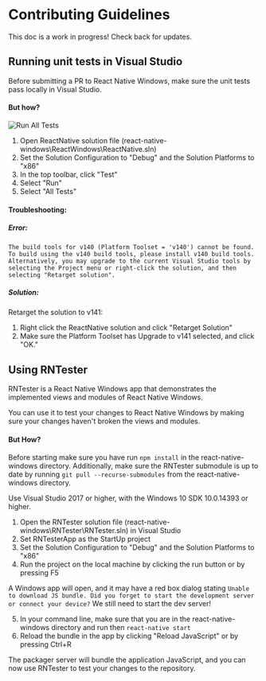 # Contributing Guidelines

This doc is a work in progress! Check back for updates.

## Running unit tests in Visual Studio
Before submitting a PR to React Native Windows, make sure the unit tests pass locally in Visual Studio.

#### But how?
![Run All Tests](docs/img/RunTests.png)
1. Open ReactNative solution file (react-native-windows\ReactWindows\ReactNative.sln)
2. Set the Solution Configuration to "Debug" and the Solution Platforms to "x86"
3. In the top toolbar, click "Test"
4. Select "Run"
5. Select "All Tests"

#### Troubleshooting:
##### Error:
```
The build tools for v140 (Platform Toolset = 'v140') cannot be found. To build using the v140 build tools, please install v140 build tools.  Alternatively, you may upgrade to the current Visual Studio tools by selecting the Project menu or right-click the solution, and then selecting "Retarget solution".	

```
##### Solution:
Retarget the solution to v141:
1. Right click the ReactNative solution and click "Retarget Solution"
2. Make sure the Platform Toolset has Upgrade to v141 selected, and click "OK."


## Using RNTester
RNTester is a React Native Windows app that demonstrates the implemented views and modules of React Native Windows.

You can use it to test your changes to React Native Windows by making sure your changes haven't broken the views and modules.

#### But How?
Before starting make sure you have run `npm install` in the react-native-windows directory. Additionally, make sure the RNTester submodule is up to date by running `git pull --recurse-submodules` from the react-native-windows directory.

Use Visual Studio 2017 or higher, with the Windows 10 SDK 10.0.14393 or higher.

1. Open the RNTester solution file (react-native-windows\RNTester\RNTester.sln) in Visual Studio
2. Set RNTesterApp as the StartUp project
3. Set the Solution Configuration to "Debug" and the Solution Platforms to "x86"
4. Run the project on the local machine by clicking the run button or by pressing F5

A Windows app will open, and it may have a red box dialog stating `Unable to download JS bundle. Did you forget to start the development server or connect your device?` We still need to start the dev server!

5. In your command line, make sure that you are in the react-native-windows directory and run then `react-native start`
6. Reload the bundle in the app by clicking "Reload JavaScript" or by pressing Ctrl+R

The packager server will bundle the application JavaScript, and you can now use RNTester to test your changes to the repository.
